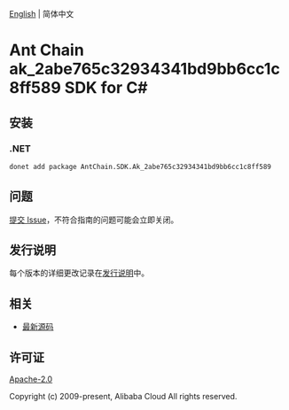 [English](README.md) | 简体中文

# Ant Chain ak_2abe765c32934341bd9bb6cc1c8ff589 SDK for C#

## 安装

### .NET

```bash
donet add package AntChain.SDK.Ak_2abe765c32934341bd9bb6cc1c8ff589
```

## 问题

[提交 Issue](https://github.com/alipay/antchain-openapi-prod-sdk/issues/new)，不符合指南的问题可能会立即关闭。

## 发行说明

每个版本的详细更改记录在[发行说明](./ChangeLog.txt)中。

## 相关

* [最新源码](https://github.com/antchain-openapi-prod-sdk)

## 许可证

[Apache-2.0](http://www.apache.org/licenses/LICENSE-2.0)

Copyright (c) 2009-present, Alibaba Cloud All rights reserved.

